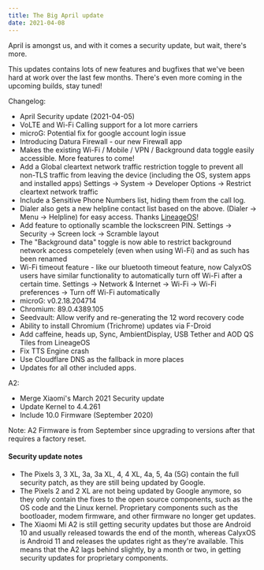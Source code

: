 ```yaml
---
title: The Big April update
date: 2021-04-08
---
```


April is amongst us, and with it comes a security update, but wait, there's more.

This updates contains lots of new features and bugfixes that we've been hard at work over the last few months. There's even more coming in the upcoming builds, stay tuned!

Changelog:
* April Security update (2021-04-05)
* VoLTE and Wi-Fi Calling support for a lot more carriers
* microG: Potential fix for google account login issue
* Introducing Datura Firewall - our new Firewall app
* Makes the existing Wi-Fi / Mobile / VPN / Background data toggle easily accessible. More features to come!
* Add a Global cleartext network traffic restriction toggle to prevent all non-TLS traffic from leaving the device (including the OS, system apps and installed apps) Settings -> System -> Developer Options -> Restrict cleartext network traffic
* Include a Sensitive Phone Numbers list, hiding them from the call log.
* Dialer also gets a new helpline contact list based on the above. (Dialer -> Menu -> Helpline) for easy access. Thanks [LineageOS](https://lineageos.org/Changelog-25/)!
* Add feature to optionally scamble the lockscreen PIN. Settings -> Security -> Screen lock -> Scramble layout
* The "Background data" toggle is now able to restrict background network access competelely (even when using Wi-Fi) and as such has been renamed
* Wi-Fi timeout feature - like our bluetooth timeout feature, now CalyxOS users have similar functionality to automatically turn off Wi-Fi after a certain time. Settings -> Network & Internet -> Wi-Fi -> Wi-Fi preferences -> Turn off Wi-Fi automatically
* microG: v0.2.18.204714
* Chromium: 89.0.4389.105
* Seedvault: Allow verify and re-generating the 12 word recovery code
* Ability to install Chromium (Trichrome) updates via F-Droid
* Add caffeine, heads up, Sync, AmbientDisplay, USB Tether and AOD QS Tiles from LineageOS
* Fix TTS Engine crash
* Use Cloudflare DNS as the fallback in more places
* Updates for all other included apps.

A2:
* Merge Xiaomi's March 2021 Security update
* Update Kernel to 4.4.261
* Include 10.0 Firmware (September 2020)

Note: A2 Firmware is from September since upgrading to versions after that
requires a factory reset.

<div class="alert alert-info" markdown="0">
<h4>Security update notes</h4>
<ul>
<li>The Pixels 3, 3 XL, 3a, 3a XL, 4, 4 XL, 4a, 5, 4a (5G) contain the full security patch, as they are still being updated by Google.</li>
<li>The Pixels 2 and 2 XL are not being updated by Google anymore, so they only contain the fixes to the open source components, such as the OS code and the Linux kernel. Proprietary components such as the bootloader, modem firmware, and other firmware no longer get updates.</li>
<li>The Xiaomi Mi A2 is still getting security updates but those are Android 10 and usually released towards the end of the month, whereas CalyxOS is Android 11 and releases the updates right as they're available. This means that the A2 lags behind slightly, by a month or two, in getting security updates for proprietary components.</li>
</ul>
</div>